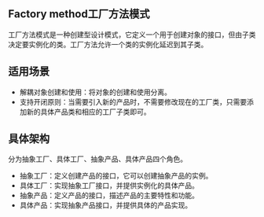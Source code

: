 ## Factory method工厂方法模式
工厂方法模式是一种创建型设计模式，它定义一个用于创建对象的接口，但由子类决定要实例化的类。工厂方法允许一个类的实例化延迟到其子类。

## 适用场景
- 解耦对象创建和使用：将对象的创建和使用分离。
- 支持开闭原则：当需要引入新的产品时，不需要修改现在的工厂类，只需要添加新的具体产品类和相应的工厂子类即可。

## 具体架构
分为抽象工厂、具体工厂、抽象产品、具体产品四个角色。

- 抽象工厂：定义创建产品的接口，它可以创建抽象产品的实例。
- 具体工厂：实现抽象工厂接口，并提供实例化的具体产品。
- 抽象产品：定义产品的接口，描述产品的主要特性和功能。
- 具体产品：实现抽象产品接口，并提供具体的产品实现。